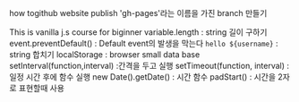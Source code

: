 how togithub website publish
'gh-pages'라는 이름을 가진 branch 만들기

This is vanilla j.s course for biginner
variable.length : string 길이 구하기
event.preventDefault() : Default event의 발생을 막는다
`hello ${username}` : string 합치기
localStorage : browser small data base
setInterval(function,interval) :간격을 두고 실행
setTimeout(function, interval) : 일정 시간 후에 함수 실행
new Date().getDate() : 시간 함수
padStart() : 시간을 2자로 표현할때 사용
